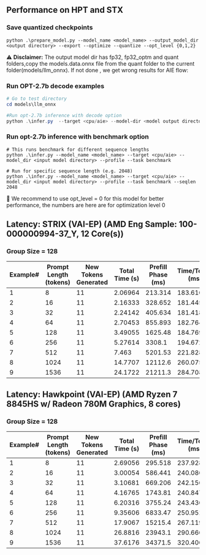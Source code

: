 ﻿## Performance on HPT and STX

### Save quantized checkpoints
```
python .\prepare_model.py --model_name <model_name> --output_model_dir <output directory> --export --optimize --quantize --opt_level {0,1,2}
```
⚠️ **Disclaimer:** The output model dir has fp32, fp32_optm and quant folders,copy the models.data.onnx file from the quant folder to the current folder(models/llm_onnx). If not done , we get wrong results for AIE flow:

### Run OPT-2.7b decode examples
```powershell
# Go to test directory
cd models\llm_onnx

#Run opt-2.7b inference with decode option
python .\infer.py  --target <cpu/aie> --model-dir <model output directory> --profile --task decode
```

### Run opt-2.7b inference with benchmark option
```
# This runs benchmark for different sequence lengths
python .\infer.py --model_name <model_name> --target <cpu/aie> --model_dir <input model directory> --profile --task benchmark

# Run for specific sequence length (e.g. 2048)
python .\infer.py --model_name <model_name> --target <cpu/aie> --model_dir <input model directory> --profile --task benchmark --seqlen 2048
```
:pushpin: We recommend to use opt_level = 0 for this model for better performance, the numbers are here are for optimization level 0  

## Latency: STRIX (VAI-EP) (AMD Eng Sample: 100-000000994-37_Y, 12 Core(s))
### Group Size = 128
| Example# | Prompt Length (tokens) |  New Tokens Generated | Total Time (s) |  Prefill Phase (ms) | Time/Token (ms) | Tokens/Sec |
| -------- | ---------------------- | --------------------- | -------------- | ------------------- | --------------- | ---------- |
| 1        | 8                      | 11                    | 2.06964        | 213.314             | 183.616         | 5.44616    |
| 2        | 16                     | 11                    | 2.16333        | 328.652             | 181.445         | 5.51131    |
| 3        | 32                     | 11                    | 2.24142        | 405.634             | 181.418         | 5.51212    |
| 4        | 64                     | 11                    | 2.70453        | 855.893             | 182.764         | 5.47155    |
| 5        | 128                    | 11                    | 3.49055        | 1625.48             | 184.769         | 5.41216    |
| 6        | 256                    | 11                    | 5.27614        | 3308.1              | 194.672         | 5.13685    |
| 7        | 512                    | 11                    | 7.463          | 5201.53             | 221.828         | 4.508      |
| 8        | 1024                   | 11                    | 14.7707        | 12112.6             | 260.075         | 3.84505    |
| 9        | 1536                   | 11                    | 24.1722        | 21211.3             | 284.708         | 3.51237    |

## Latency: Hawkpoint (VAI-EP) (AMD Ryzen 7 8845HS w/ Radeon 780M Graphics, 8 cores)
### Group Size = 128

| Example# | Prompt Length (tokens) | New Tokens Generated | Total Time (s) | Prefill Phase (ms) | Time/Token (ms) | Tokens/Sec |
| -------- | ---------------------- | -------------------- | -------------- | ------------------ | --------------- | ---------- |
| 1        | 8                      | 11                   | 2.69056        | 295.518            | 237.928         | 4.20296    |
| 2        | 16                     | 11                   | 3.00054        | 586.441            | 240.086         | 4.16517    |
| 3        | 32                     | 11                   | 3.10681        | 669.206            | 242.156         | 4.12957    |
| 4        | 64                     | 11                   | 4.16765        | 1743.81            | 240.847         | 4.15201    |
| 5        | 128                    | 11                   | 6.20316        | 3755.24            | 243.436         | 4.10786    |
| 6        | 256                    | 11                   | 9.35606        | 6833.47            | 250.951         | 3.98485    |
| 7        | 512                    | 11                   | 17.9067        | 15215.4            | 267.119         | 3.74366    |
| 8        | 1024                   | 11                   | 26.8816        | 23943.1            | 290.666         | 3.44038    |
| 9        | 1536                   | 11                   | 37.6176        | 34371.5            | 320.406         | 3.12104    |
